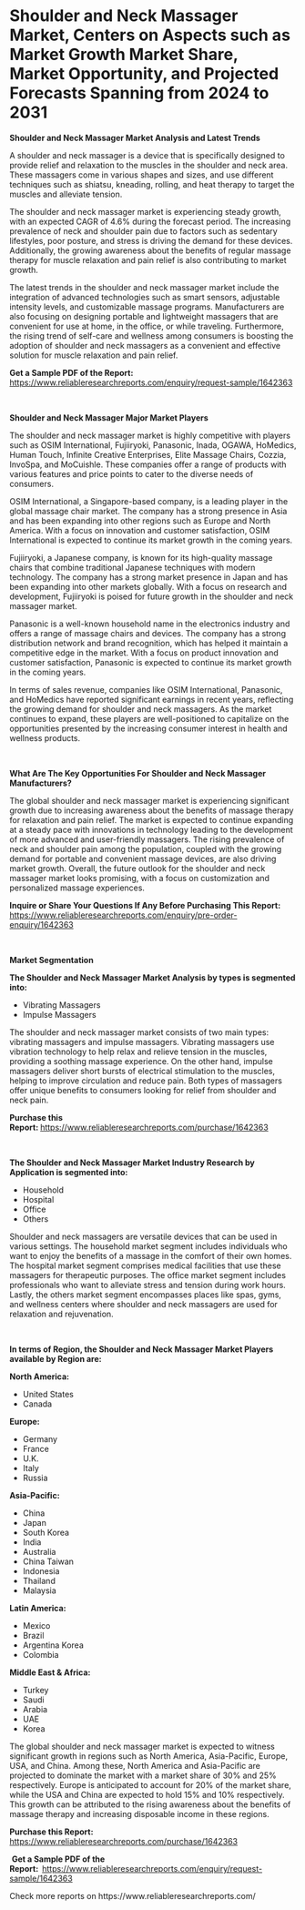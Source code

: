 <p><h1>Shoulder and Neck Massager Market, Centers on Aspects such as Market Growth Market Share, Market Opportunity, and Projected Forecasts Spanning from 2024 to 2031</h1></p><p><strong>Shoulder and Neck Massager Market Analysis and Latest Trends</strong></p>
<p><p>A shoulder and neck massager is a device that is specifically designed to provide relief and relaxation to the muscles in the shoulder and neck area. These massagers come in various shapes and sizes, and use different techniques such as shiatsu, kneading, rolling, and heat therapy to target the muscles and alleviate tension.</p><p>The shoulder and neck massager market is experiencing steady growth, with an expected CAGR of 4.6% during the forecast period. The increasing prevalence of neck and shoulder pain due to factors such as sedentary lifestyles, poor posture, and stress is driving the demand for these devices. Additionally, the growing awareness about the benefits of regular massage therapy for muscle relaxation and pain relief is also contributing to market growth.</p><p>The latest trends in the shoulder and neck massager market include the integration of advanced technologies such as smart sensors, adjustable intensity levels, and customizable massage programs. Manufacturers are also focusing on designing portable and lightweight massagers that are convenient for use at home, in the office, or while traveling. Furthermore, the rising trend of self-care and wellness among consumers is boosting the adoption of shoulder and neck massagers as a convenient and effective solution for muscle relaxation and pain relief.</p></p>
<p><strong>Get a Sample PDF of the Report:&nbsp;</strong> <a href="https://www.reliableresearchreports.com/enquiry/request-sample/1642363">https://www.reliableresearchreports.com/enquiry/request-sample/1642363</a></p>
<p>&nbsp;</p>
<p><strong>Shoulder and Neck Massager Major Market Players</strong></p>
<p><p>The shoulder and neck massager market is highly competitive with players such as OSIM International, Fujiiryoki, Panasonic, Inada, OGAWA, HoMedics, Human Touch, Infinite Creative Enterprises, Elite Massage Chairs, Cozzia, InvoSpa, and MoCuishle. These companies offer a range of products with various features and price points to cater to the diverse needs of consumers.</p><p>OSIM International, a Singapore-based company, is a leading player in the global massage chair market. The company has a strong presence in Asia and has been expanding into other regions such as Europe and North America. With a focus on innovation and customer satisfaction, OSIM International is expected to continue its market growth in the coming years.</p><p>Fujiiryoki, a Japanese company, is known for its high-quality massage chairs that combine traditional Japanese techniques with modern technology. The company has a strong market presence in Japan and has been expanding into other markets globally. With a focus on research and development, Fujiiryoki is poised for future growth in the shoulder and neck massager market.</p><p>Panasonic is a well-known household name in the electronics industry and offers a range of massage chairs and devices. The company has a strong distribution network and brand recognition, which has helped it maintain a competitive edge in the market. With a focus on product innovation and customer satisfaction, Panasonic is expected to continue its market growth in the coming years.</p><p>In terms of sales revenue, companies like OSIM International, Panasonic, and HoMedics have reported significant earnings in recent years, reflecting the growing demand for shoulder and neck massagers. As the market continues to expand, these players are well-positioned to capitalize on the opportunities presented by the increasing consumer interest in health and wellness products.</p></p>
<p>&nbsp;</p>
<p><strong>What Are The Key Opportunities For Shoulder and Neck Massager Manufacturers?</strong></p>
<p><p>The global shoulder and neck massager market is experiencing significant growth due to increasing awareness about the benefits of massage therapy for relaxation and pain relief. The market is expected to continue expanding at a steady pace with innovations in technology leading to the development of more advanced and user-friendly massagers. The rising prevalence of neck and shoulder pain among the population, coupled with the growing demand for portable and convenient massage devices, are also driving market growth. Overall, the future outlook for the shoulder and neck massager market looks promising, with a focus on customization and personalized massage experiences.</p></p>
<p><strong>Inquire or Share Your Questions If Any Before Purchasing This Report:</strong> <a href="https://www.reliableresearchreports.com/enquiry/pre-order-enquiry/1642363">https://www.reliableresearchreports.com/enquiry/pre-order-enquiry/1642363</a></p>
<p>&nbsp;</p>
<p><strong>Market Segmentation</strong></p>
<p><strong>The Shoulder and Neck Massager Market Analysis by types is segmented into:</strong></p>
<p><ul><li>Vibrating Massagers</li><li>Impulse Massagers</li></ul></p>
<p><p>The shoulder and neck massager market consists of two main types: vibrating massagers and impulse massagers. Vibrating massagers use vibration technology to help relax and relieve tension in the muscles, providing a soothing massage experience. On the other hand, impulse massagers deliver short bursts of electrical stimulation to the muscles, helping to improve circulation and reduce pain. Both types of massagers offer unique benefits to consumers looking for relief from shoulder and neck pain.</p></p>
<p><strong>Purchase this Report:&nbsp;</strong><a href="https://www.reliableresearchreports.com/purchase/1642363">https://www.reliableresearchreports.com/purchase/1642363</a></p>
<p>&nbsp;</p>
<p><strong>The Shoulder and Neck Massager Market Industry Research by Application is segmented into:</strong></p>
<p><ul><li>Household</li><li>Hospital</li><li>Office</li><li>Others</li></ul></p>
<p><p>Shoulder and neck massagers are versatile devices that can be used in various settings. The household market segment includes individuals who want to enjoy the benefits of a massage in the comfort of their own homes. The hospital market segment comprises medical facilities that use these massagers for therapeutic purposes. The office market segment includes professionals who want to alleviate stress and tension during work hours. Lastly, the others market segment encompasses places like spas, gyms, and wellness centers where shoulder and neck massagers are used for relaxation and rejuvenation.</p></p>
<p>&nbsp;</p>
<p><strong>In terms of Region, the Shoulder and Neck Massager Market Players available by Region are:</strong></p>
<p>
    <p> <strong> North America: </strong>
        <ul>
            <li>United States</li>
            <li>Canada</li>
        </ul>
        </p> 
    <p> <strong> Europe: </strong>
        <ul>
            <li>Germany</li>
            <li>France</li>
            <li>U.K.</li>
            <li>Italy</li>
            <li>Russia</li>
        </ul>
        </p> 
    <p> <strong> Asia-Pacific: </strong>
        <ul>
            <li>China</li>
            <li>Japan</li>
            <li>South Korea</li>
            <li>India</li>
            <li>Australia</li>
            <li>China Taiwan</li>
            <li>Indonesia</li>
            <li>Thailand</li>
            <li>Malaysia</li>
        </ul>
        </p> 
    <p> <strong> Latin America: </strong>
        <ul>
            <li>Mexico</li>
            <li>Brazil</li>
            <li>Argentina Korea</li>
            <li>Colombia</li>
        </ul>
        </p> 
    <p> <strong> Middle East & Africa: </strong>
        <ul>
            <li>Turkey</li>
            <li>Saudi</li>
            <li>Arabia</li>
            <li>UAE</li>
            <li>Korea</li>
        </ul>
    </p>
    </p>
<p><p>The global shoulder and neck massager market is expected to witness significant growth in regions such as North America, Asia-Pacific, Europe, USA, and China. Among these, North America and Asia-Pacific are projected to dominate the market with a market share of 30% and 25% respectively. Europe is anticipated to account for 20% of the market share, while the USA and China are expected to hold 15% and 10% respectively. This growth can be attributed to the rising awareness about the benefits of massage therapy and increasing disposable income in these regions.</p></p>
<p><strong>Purchase this Report: </strong><a href="https://www.reliableresearchreports.com/purchase/1642363">https://www.reliableresearchreports.com/purchase/1642363</a></p>
<p>&nbsp;<strong>Get a Sample PDF of the Report:&nbsp;&nbsp;</strong><a href="https://www.reliableresearchreports.com/enquiry/request-sample/1642363">https://www.reliableresearchreports.com/enquiry/request-sample/1642363</a></p>
<p><strong></strong></p>
<p>Check more reports on https://www.reliableresearchreports.com/</p>
